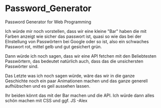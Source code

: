 # Password_Generator
 Password Generator for Web Programming


Ich würde mir noch vorstellen, dass wir eine kleine "Bar" haben die mit Farben anzeigt wie sicher das passwort ist, quasi so wie das bei der EInstellung von Passwörtern bei Google oder so ist, also ein schwaches Passwort rot, mittel gelb und gut gesichert grün.

Dann würde ich noch sagen, dass wir eine API fetchen mit den Beliebtesten Passwörtern, das bedeutet natürlich auch, dass das die unsichersten Passwörter sind.

Das Letzte was ich noch sagen würde, wäre das wir in die ganze Geschichte noch ein paar Animationen machen und das ganze generell aufhübschen und es geil aussehen lassen.

Ihr beiden könnt das mit der Bar machen und die API. Ich würde dann alles schön machen mit CSS und ggf. JS -Alex
